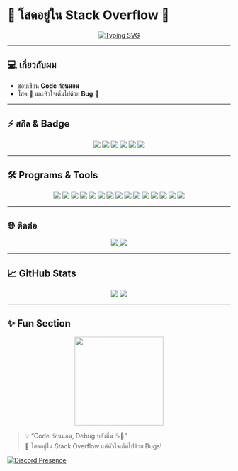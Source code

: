 # 🌟 โสดอยู่ใน Stack Overflow 🌟

<p align="center">
  <a href="https://git.io/typing-svg"><img src="https://readme-typing-svg.herokuapp.com?font=Mitr&pause=1000&color=F7B200&background=FFFFFF00&random=true&width=435&lines=%E0%B8%AA%E0%B8%A7%E0%B8%B1%E0%B8%AA%E0%B8%94%E0%B8%B5%E0%B8%AE%E0%B8%B0;%E0%B8%9C%E0%B8%A1%E0%B9%80%E0%B8%9F%E0%B8%A3%E0%B8%A1%E0%B9%80%E0%B8%AD%E0%B8%87%E0%B8%87%E0%B8%87%E0%B8%87;Code+%E0%B8%81%E0%B9%88%E0%B8%AD%E0%B8%99%E0%B8%99%E0%B8%AD%E0%B8%99+%E0%B9%81%E0%B8%81%E0%B9%89%E0%B8%9A%E0%B8%B1%E0%B8%84%E0%B8%95%E0%B8%AD%E0%B8%99%E0%B8%95%E0%B8%B7%E0%B9%88%E0%B8%99;%E0%B8%8A%E0%B8%B5%E0%B8%A7%E0%B8%B4%E0%B8%95%E0%B8%A2%E0%B8%B1%E0%B8%87%E0%B9%84%E0%B8%A1%E0%B9%88%E0%B8%A1%E0%B8%B5%E0%B9%81%E0%B8%9F%E0%B8%99;%E0%B8%AB%E0%B8%B2%E0%B9%84%E0%B8%A3%E0%B8%97%E0%B8%B3%E0%B8%94%E0%B8%B5%E0%B8%99%E0%B8%B0%E0%B8%B0...;%E0%B8%AD%E0%B8%A2%E0%B8%B2%E0%B8%81%E0%B9%84%E0%B8%94%E0%B9%89%E0%B8%95%E0%B8%B1%E0%B8%87%E0%B8%87%E0%B8%87%E0%B8%87!!;%E0%B9%82%E0%B8%AA%E0%B8%94%E0%B8%84%E0%B8%B1%E0%B8%9A%E0%B8%9A" alt="Typing SVG" /></a>
</p>

---

## 💻 เกี่ยวกับผม
- ชอบเขียน **Code ก่อนนอน**  
- โสด 💖 และหัวใจเต็มไปด้วย **Bug** 🐞  

---

## ⚡ สกิล & Badge
<p align="center">
  <img src="https://img.shields.io/badge/HTML5-E34F26?style=for-the-badge&logo=html5&logoColor=white">
  <img src="https://img.shields.io/badge/CSS3-1572B6?style=for-the-badge&logo=css3&logoColor=white">
  <img src="https://img.shields.io/badge/JavaScript-F7DF1E?style=for-the-badge&logo=javascript&logoColor=black">
  <img src="https://img.shields.io/badge/Python-3776AB?style=for-the-badge&logo=python&logoColor=white">
  <img src="https://img.shields.io/badge/Java-007396?style=for-the-badge&logo=java&logoColor=white">
  <img src="https://img.shields.io/badge/C++-00599C?style=for-the-badge&logo=c%2B%2B&logoColor=white">
</p>

---

## 🛠️ Programs & Tools
<p align="center">
  <img src="https://img.shields.io/badge/Visual_Studio_Code-007ACC?style=for-the-badge&logo=visual-studio-code&logoColor=white">
  <img src="https://img.shields.io/badge/IntelliJ_IDEA-000000?style=for-the-badge&logo=intellij-idea&logoColor=white">
  <img src="https://img.shields.io/badge/PyCharm-000000?style=for-the-badge&logo=pycharm&logoColor=white">
  <img src="https://img.shields.io/badge/WebStorm-000000?style=for-the-badge&logo=webstorm&logoColor=white">
  <img src="https://img.shields.io/badge/PhpStorm-000000?style=for-the-badge&logo=phpstorm&logoColor=white">
  <img src="https://img.shields.io/badge/Android_Studio-3DDC84?style=for-the-badge&logo=android-studio&logoColor=white">
  <img src="https://img.shields.io/badge/Xcode-007AFF?style=for-the-badge&logo=xcode&logoColor=white">
  <img src="https://img.shields.io/badge/Node.js-339933?style=for-the-badge&logo=node.js&logoColor=white">
  <img src="https://img.shields.io/badge/Git-F05032?style=for-the-badge&logo=git&logoColor=white">
  <img src="https://img.shields.io/badge/GitHub-181717?style=for-the-badge&logo=github&logoColor=white">
  <img src="https://img.shields.io/badge/Docker-2496ED?style=for-the-badge&logo=docker&logoColor=white">
  <img src="https://img.shields.io/badge/Postman-FF6C37?style=for-the-badge&logo=postman&logoColor=white">
  <img src="https://img.shields.io/badge/Slack-4A154B?style=for-the-badge&logo=slack&logoColor=white">
  <img src="https://img.shields.io/badge/Notion-000000?style=for-the-badge&logo=notion&logoColor=white">
  <img src="https://img.shields.io/badge/Terminal-121011?style=for-the-badge&logo=gnubash&logoColor=white">
</p>

---

## 🌐 ติดต่อ
<p align="center">
  <a href="https://discord.gg/dnHNdRNZnq" target="_blank">
    <img src="https://img.shields.io/badge/Discord-7289DA?style=for-the-badge&logo=discord&logoColor=white">
  </a>
  <a href="https://github.com/Frame121" target="_blank">
    <img src="https://img.shields.io/badge/GitHub-181717?style=for-the-badge&logo=github&logoColor=white">
  </a>
</p>

---

## 📈 GitHub Stats
<p align="center">
  <img src="https://github-readme-stats.vercel.app/api?username=Frame121&show_icons=true&theme=tokyonight&count_private=true&hide_border=true">
  <img src="https://github-readme-streak-stats.herokuapp.com/?user=Frame121&theme=tokyonight&hide_border=true">
</p>

---

## ✨ Fun Section
<p align="center">
  <img src="https://media.giphy.com/media/3o7TKtnuHOHHUjR38Y/giphy.gif" width="200"/>
</p>

> 💡 “Code ก่อนนอน, Debug หลังตื่น ☕🐛”  
> 💖 โสดอยู่ใน Stack Overflow แต่หัวใจเต็มไปด้วย Bugs!

[![Discord Presence](https://lanyard.cnrad.dev/api/957864760085446736)](https://discord.com/users/957864760085446736)

